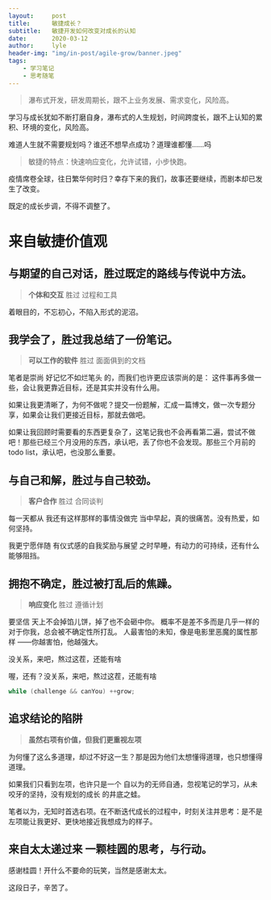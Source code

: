 ```yaml
---
layout:     post
title:      敏捷成长？
subtitle:   敏捷开发如何改变对成长的认知
date:       2020-03-12
author:     lyle
header-img: "img/in-post/agile-grow/banner.jpeg"
tags:
    - 学习笔记
    - 思考随笔
---
```


> 瀑布式开发，研发周期长，跟不上业务发展、需求变化，风险高。

学习与成长犹如不断打磨自身，瀑布式的人生规划，时间跨度长，跟不上认知的累积、环境的变化，风险高。

难道人生就不需要规划吗？谁还不想早点成功？道理谁都懂……吗

> 敏捷的特点：快速响应变化，允许试错，小步快跑。

疫情席卷全球，往日繁华何时归？幸存下来的我们，故事还要继续，而剧本却已发生了改变。

既定的成长步调，不得不调整了。

# 来自敏捷价值观

## 与期望的自己对话，胜过既定的路线与传说中方法。

> **个体和交互** 胜过 过程和工具

着眼目的，不忘初心，不陷入形式的泥沼。

## 我学会了，胜过我总结了一份笔记。

> **可以工作的软件** 胜过 面面俱到的文档

笔者是崇尚
好记忆不如烂笔头
的，而我们也许更应该崇尚的是：
这件事再多做一些，会让我更靠近目标，还是其实并没有什么用。

如果让我更清晰了，为何不做呢？提交一份题解，汇成一篇博文，做一次专题分享，如果会让我们更接近目标，那就去做吧。

如果让我回顾时需要看的东西更复杂了，这笔记我也不会再看第二遍，尝试不做吧！那些已经三个月没用的东西，承认吧，丢了你也不会发现。那些三个月前的 todo list，承认吧，也没那么重要。

## 与自己和解，胜过与自己较劲。

> **客户合作** 胜过 合同谈判

每一天都从
我还有这样那样的事情没做完
当中早起，真的很痛苦。没有热爱，如何坚持。

我更宁愿伴随
有仪式感的自我奖励与展望
之时早睡，有动力的可持续，还有什么能够阻挡。

## 拥抱不确定，胜过被打乱后的焦躁。

> **响应变化** 胜过 遵循计划

要坚信
天上不会掉馅儿饼，掉了也不会砸中你。
概率不是差不多而是几乎一样的对于你我，总会被不确定性所打乱。
人最害怕的未知，像是电影里恶魔的属性那样
——你越害怕，他越强大。

没关系，来吧，熬过这茬，还能有啥

喔，还有？没关系，来吧，熬过这茬，还能有啥

```java
while (challenge && canYou) ++grow;
```

## 追求结论的陷阱

> **虽然右项有价值，但我们更重视左项**

为何懂了这么多道理，却过不好这一生？那是因为他们太想懂得道理，也只想懂得道理。

如果我们只看到左项，也许只是一个
自以为的无师自通，忽视笔记的学习，从未咬牙的坚持，没有规划的成长
的井底之蛙。

笔者以为，无知时首选右项。在不断迭代成长的过程中，时刻关注并思考：是不是左项能让我更好、更快地接近我想成为的样子。

## 来自太太递过来 一颗桂圆的思考，与行动。

感谢桂圆！开什么不要命的玩笑，当然是感谢太太。

这段日子，辛苦了。

